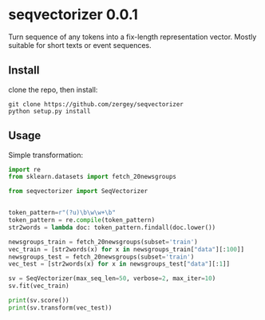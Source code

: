 # seqvectorizer 0.0.1
Turn sequence of any tokens into a fix-length representation vector.
Mostly suitable for short texts or event sequences.

## Install
clone the repo, then install:
```
git clone https://github.com/zergey/seqvectorizer
python setup.py install
```


## Usage

Simple transformation:
```python
import re
from sklearn.datasets import fetch_20newsgroups

from seqvectorizer import SeqVectorizer


token_pattern=r"(?u)\b\w\w+\b"
token_pattern = re.compile(token_pattern)
str2words = lambda doc: token_pattern.findall(doc.lower())

newsgroups_train = fetch_20newsgroups(subset='train')
vec_train = [str2words(x) for x in newsgroups_train["data"][:100]]
newsgroups_test = fetch_20newsgroups(subset='train')
vec_test = [str2words(x) for x in newsgroups_test["data"][:1]]

sv = SeqVectorizer(max_seq_len=50, verbose=2, max_iter=10)
sv.fit(vec_train)

print(sv.score())
print(sv.transform(vec_test))
```
